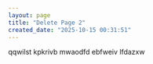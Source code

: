 ```yaml
---
layout: page
title: "Delete Page 2"
created_date: "2025-10-15 00:31:51"
---
```


qqwilst kpkrivb mwaodfd ebfweiv lfdazxw 
